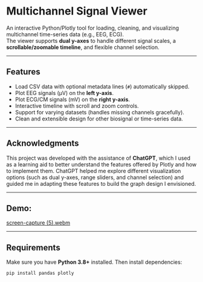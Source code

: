 # Multichannel Signal Viewer

An interactive Python/Plotly tool for loading, cleaning, and visualizing multichannel time-series data (e.g., EEG, ECG).  
The viewer supports **dual y-axes** to handle different signal scales, a **scrollable/zoomable timeline**, and flexible channel selection.  

---

## Features
- Load CSV data with optional metadata lines (`#`) automatically skipped.
- Plot EEG signals (µV) on the **left y-axis**.
- Plot ECG/CM signals (mV) on the **right y-axis**.
- Interactive timeline with scroll and zoom controls.
- Support for varying datasets (handles missing channels gracefully).
- Clean and extensible design for other biosignal or time-series data.  

---

## Acknowledgments

This project was developed with the assistance of **ChatGPT**, which I used as a learning aid to better understand the features offered by Plotly and how to implement them. ChatGPT helped me explore different visualization options (such as dual y-axes, range sliders, and channel selection) and guided me in adapting these features to build the graph design I envisioned.  

---

## Demo:
[screen-capture (5).webm](https://github.com/user-attachments/assets/6d6bf6b2-eafc-4dd5-bb25-f11654dbd047)

---

## Requirements
Make sure you have **Python 3.8+** installed. Then install dependencies:

```bash
pip install pandas plotly

